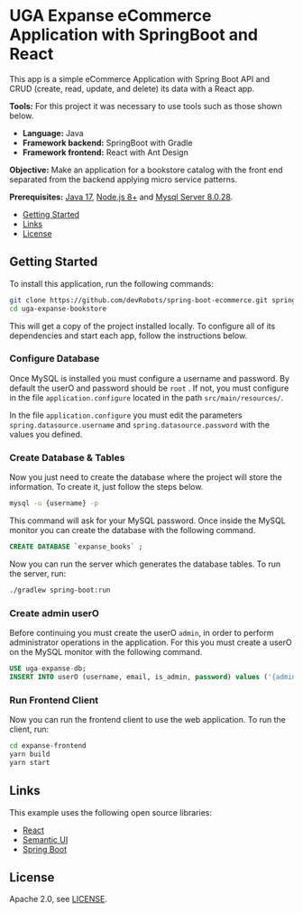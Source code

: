 # UGA Expanse eCommerce Application with SpringBoot and React

This app is a simple eCommerce Application with Spring Boot API and CRUD (create, read, update, and delete) its data with a React app.

**Tools:** For this project it was necessary to use tools such as those shown below.

- **Language:** Java
- **Framework backend:** SpringBoot with Gradle
- **Framework frontend:** React with Ant Design

**Objective:** Make an application for a bookstore catalog with the front end separated from the backend applying micro service patterns.

**Prerequisites:** [Java 17](https://www.oracle.com/java/technologies/downloads/#java17), [Node.js 8+](https://nodejs.org/) and [Mysql Server 8.0.28](https://dev.mysql.com/downloads/mysql/).

- [Getting Started](#getting-started)
- [Links](#links)
- [License](#license)

## Getting Started

To install this application, run the following commands:

```bash
git clone https://github.com/devRobots/spring-boot-ecommerce.git spring-boot-ecommerce
cd uga-expanse-bookstore
```

This will get a copy of the project installed locally. To configure all of its dependencies and start each app, follow the instructions below.

### Configure Database

Once MySQL is installed you must configure a username and password. By default the userO and password should be `root` . If not, you must configure in the file `application.configure` located in the path `src/main/resources/`.

In the file `application.configure` you must edit the parameters `spring.datasource.username` and `spring.datasource.password` with the values you defined.

### Create Database & Tables

Now you just need to create the database where the project will store the information. To create it, just follow the steps below.

```bash
mysql -u {username} -p
```

This command will ask for your MySQL password. Once inside the MySQL monitor you can create the database with the following command.

```SQL
CREATE DATABASE `expanse_books` ;
```

Now you can run the server which generates the database tables. To run the server, run:

```bash
./gradlew spring-boot:run
```

### Create admin userO

Before continuing you must create the userO `admin`, in order to perform administrator operations in the application. For this you must create a userO on the MySQL monitor with the following command.

```SQL
USE uga-expanse-db;
INSERT INTO userO (username, email, is_admin, password) values ('{admin.username}', '{admin.email}', true, '{admin.password}');
```

### Run Frontend Client

Now you can run the frontend client to use the web application. To run the client, run:

```bash
cd expanse-frontend
yarn build
yarn start
```

## Links

This example uses the following open source libraries:

- [React](https://reactjs.org/)
- [Semantic UI](https://react.semantic-ui.com/)
- [Spring Boot](https://spring.io/projects/spring-boot)

## License

Apache 2.0, see [LICENSE](LICENSE).
